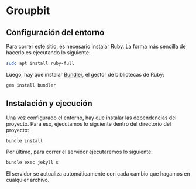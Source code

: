 # Groupbit

## Configuración del entorno

Para correr este sitio, es necesario instalar Ruby. La forma más sencilla de hacerlo es ejecutando lo siguiente:

```bash
sudo apt install ruby-full
```

Luego, hay que instalar [Bundler](https://bundler.io/), el gestor de bibliotecas de Ruby:

```bash
gem install bundler
```

## Instalación y ejecución

Una vez configurado el entorno, hay que instalar las dependencias del proyecto. Para eso, ejecutamos lo siguiente dentro del directorio del proyecto:

```bash
bundle install
```

Por último, para correr el servidor ejecutaremos lo siguiente:

```bash
bundle exec jekyll s
```

El servidor se actualiza automáticamente con cada cambio que hagamos en cualquier archivo.